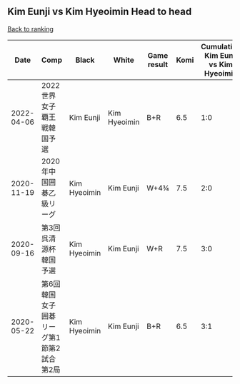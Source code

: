 ## Kim Eunji vs Kim Hyeoimin Head to head

[Back to ranking](../../index.md)




| **Date** | **Comp** | **Black** | **White** | **Game result** | **Komi** | **Cumulative Kim Eunji vs Kim Hyeoimin** | **Kim Eunji streak** | **Kim Hyeoimin streak** | 
| --- | --- | --- | --- | --- | --- | --- | --- | --- |
| 2022-04-06 | 2022世界女子覇王戦韓国予選 | Kim Eunji | Kim Hyeoimin | B+R | 6.5 | 1:0 | 1 | 0 | 
| 2020-11-19 | 2020年中国囲碁乙級リーグ | Kim Hyeoimin | Kim Eunji | W+4¾ | 7.5 | 2:0 | 2 | 0 | 
| 2020-09-16 | 第3回呉清源杯韓国予選 | Kim Hyeoimin | Kim Eunji | W+R | 7.5 | 3:0 | 3 | 0 | 
| 2020-05-22 | 第6回韓国女子囲碁リーグ第1節第2試合第2局 | Kim Hyeoimin | Kim Eunji | B+R | 6.5 | 3:1 | 0 | 1 |




